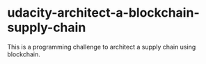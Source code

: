 # udacity-architect-a-blockchain-supply-chain
 This is a programming challenge to architect a supply chain using blockchain.
